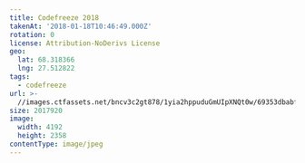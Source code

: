 ```yaml
---
title: Codefreeze 2018
takenAt: '2018-01-18T10:46:49.000Z'
rotation: 0
license: Attribution-NoDerivs License
geo:
  lat: 68.318366
  lng: 27.512822
tags:
  - codefreeze
url: >-
  //images.ctfassets.net/bncv3c2gt878/1yia2hppuduGmUIpXNQt0w/69353dbabfb4ebd7960a982955d27533/codefreeze-2018_25929169978_o
size: 2017920
image:
  width: 4192
  height: 2358
contentType: image/jpeg
---
```


